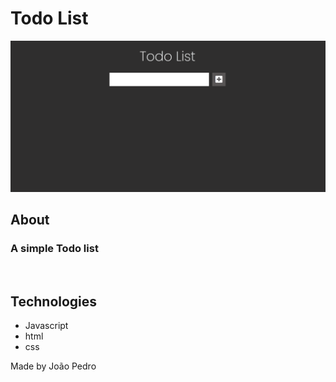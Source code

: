 <h1>Todo List</h1>

<img src='img/gif-project.gif'>

## About

### A simple Todo list

<br>

## Technologies

<ul>
    <li>Javascript</li>
    <li>html</li>
    <li>css</li>
</ul>

Made by João Pedro
